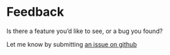 # Feedback

Is there a feature you’d like to see, or a bug you found?

Let me know by submitting [an issue on github](https://github.com/jshawl/precess/issues/new)